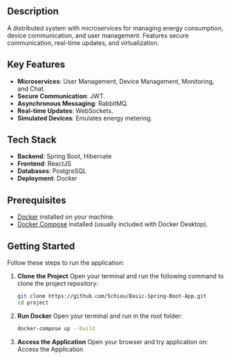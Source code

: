 
## Description
A distributed system with microservices for managing energy consumption, device communication, and user management. Features secure communication, real-time updates, and virtualization.

## Key Features
- **Microservices**: User Management, Device Management, Monitoring, and Chat.
- **Secure Communication**: JWT.
- **Asynchronous Messaging**: RabbitMQ.
- **Real-time Updates**: WebSockets.
- **Simulated Devices**: Emulates energy metering.

## Tech Stack
- **Backend**: Spring Boot, Hibernate  
- **Frontend**: ReactJS 
- **Databases**: PostgreSQL  
- **Deployment**: Docker  

## Prerequisites
- [Docker](https://www.docker.com/products/docker-desktop) installed on your machine.
- [Docker Compose](https://docs.docker.com/compose/) installed (usually included with Docker Desktop).

## Getting Started

Follow these steps to run the application:

1. **Clone the Project**
   Open your terminal and run the following command to clone the project repository:

   ```bash
   git clone https://github.com/Schiau/Basic-Spring-Boot-App.git
   cd project

2. **Run Docker**
    Open your terminal and run in the root folder:
    ```bash
    docker-compose up --build

2. **Access the Application**
    Open your browser and try application on: Access the Application

